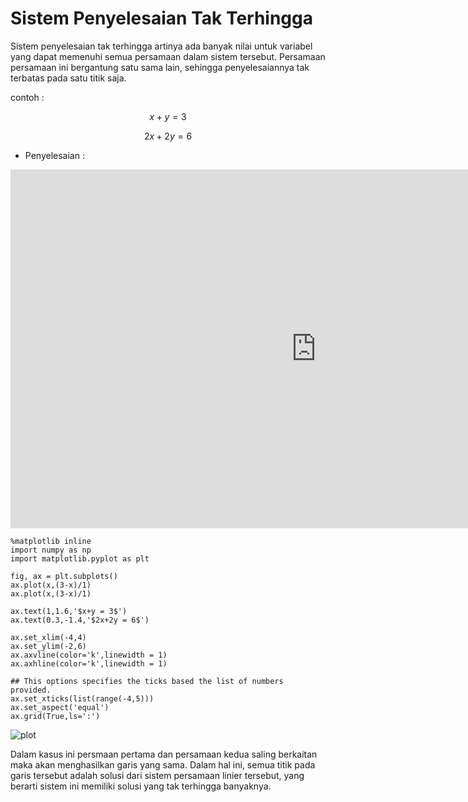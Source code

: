 # Sistem Penyelesaian Tak Terhingga

Sistem penyelesaian tak terhingga artinya ada banyak nilai untuk variabel yang dapat memenuhi semua persamaan dalam sistem tersebut. Persamaan persamaan ini bergantung satu sama lain, sehingga penyelesaiannya tak terbatas pada satu titik saja.

contoh :

$$ x + y = 3 $$

$$ 2x + 2y = 6 $$

- Penyelesaian :

<iframe scrolling="no" title="Simultaneous Equations:Elimination" src="https://www.geogebra.org/material/iframe/id/MXa3HKy3/width/977/height/574/border/888888/sfsb/true/smb/false/stb/false/stbh/false/ai/false/asb/false/sri/true/rc/false/ld/false/sdz/true/ctl/false" width="977px" height="574px" style="border:0px;"> </iframe>


```
%matplotlib inline
import numpy as np
import matplotlib.pyplot as plt

fig, ax = plt.subplots()
ax.plot(x,(3-x)/1)
ax.plot(x,(3-x)/1)

ax.text(1,1.6,'$x+y = 3$')
ax.text(0.3,-1.4,'$2x+2y = 6$')

ax.set_xlim(-4,4)
ax.set_ylim(-2,6)
ax.axvline(color='k',linewidth = 1)
ax.axhline(color='k',linewidth = 1)

## This options specifies the ticks based the list of numbers provided.
ax.set_xticks(list(range(-4,5)))
ax.set_aspect('equal')
ax.grid(True,ls=':')
```

![plot](gambar/plot3.png)


Dalam kasus ini persmaan pertama dan persamaan kedua saling berkaitan maka akan menghasilkan garis yang sama. Dalam hal ini, semua titik pada garis tersebut adalah solusi dari sistem persamaan linier tersebut, yang berarti sistem ini memiliki solusi yang tak terhingga banyaknya.


